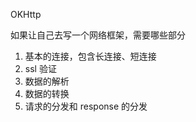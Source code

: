
OKHttp

如果让自己去写一个网络框架，需要哪些部分

1. 基本的连接，包含长连接、短连接
2. ssl 验证
3. 数据的解析
4. 数据的转换
5. 请求的分发和 response 的分发